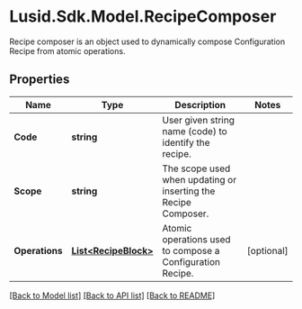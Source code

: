 # Lusid.Sdk.Model.RecipeComposer
Recipe composer is an object used to dynamically compose Configuration Recipe from atomic operations.

## Properties

Name | Type | Description | Notes
------------ | ------------- | ------------- | -------------
**Code** | **string** | User given string name (code) to identify the recipe. | 
**Scope** | **string** | The scope used when updating or inserting the Recipe Composer. | 
**Operations** | [**List&lt;RecipeBlock&gt;**](RecipeBlock.md) | Atomic operations used to compose a Configuration Recipe. | [optional] 

[[Back to Model list]](../README.md#documentation-for-models) [[Back to API list]](../README.md#documentation-for-api-endpoints) [[Back to README]](../README.md)

